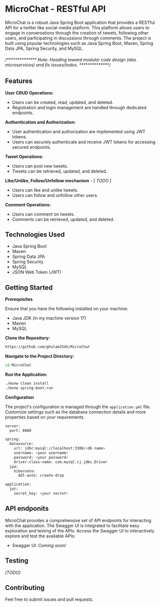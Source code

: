 # MicroChat - RESTful API

MicroChat is a robust Java Spring Boot application that provides a RESTful API for a twitter like social-media platform. This platform allows users to engage in conversations through the creation of tweets, following other users, and participating in discussions through comments. The project is built using popular technologies such as Java Spring Boot, Maven, Spring Data JPA, Spring Security, and MySQL.
<br>
<h6>/************** Note: Heading toward modular code design (aka. microservices) and fix issues/todos. **************/</h6>

## Features
**User CRUD Operations:**

- Users can be created, read, updated, and deleted.
- Registration and login management are handled through dedicated endpoints.

**Authentication and Authorization:**

- User authentication and authorization are implemented using JWT tokens.
- Users can securely authenticate and receive JWT tokens for accessing secured endpoints.

**Tweet Operations:**

- Users can post new tweets.
- Tweets can be retrieved, updated, and deleted.

**Like/Unlike, Follow/Unfollow mechanism** - *[ TODO ]*

- Users can like and unlike tweets.
- Users can follow and unfollow other users.

**Comment Operations:**

- Users can comment on tweets.
- Comments can be retrieved, updated, and deleted.

## Technologies Used
- Java Spring Boot
- Maven
- Spring Data JPA
- Spring Security
- MySQL
- JSON Web Token (JWT)

## Getting Started
**Prerequisites**

Ensure that you have the following installed on your machine:

- Java JDK (in my machine version 17)
- Maven
- MySQL

**Clone the Repository:**

```bash
https://github.com/ghulam2545/MicroChat
```

**Navigate to the Project Directory:**

```bash
cd MicroChat
```

**Run the Application:**

```bash
./mvnw clean install
./mvnw spring-boot:run
```

**Configuration**

The project's configuration is managed through the `application.yml` file. Customize settings such as the database connection details and more properties based on your requirements.
```bash
server:
  port: 8080

spring:
  datasource:
    url: jdbc:mysql://localhost:3306/<db name>
    username: <your username>
    password: <your password>
    driver-class-name: com.mysql.cj.jdbc.Driver
  jpa:
    hibernate:
      ddl-auto: create-drop

application:
  jwt:
    secret_key: <your secret>
```

## API endponits

MicroChat provides a comprehensive set of API endpoints for interacting with the application. The Swagger UI is integrated to facilitate easy exploration and testing of the APIs.
Access the Swagger UI to interactively explore and test the available APIs:
- Swagger UI: *Coming soon!*

## Testing

*[TODO]*

## Contributing

Feel free to submit issues and pull requests.
